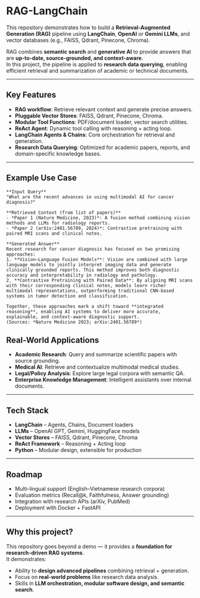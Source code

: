 # RAG-LangChain

This repository demonstrates how to build a **Retrieval-Augmented Generation (RAG)** pipeline using **LangChain**, **OpenAI** or **Gemini LLMs**, and vector databases (e.g., FAISS, Qdrant, Pinecone, Chroma).  

RAG combines **semantic search** and **generative AI** to provide answers that are **up-to-date, source-grounded, and context-aware**.  
In this project, the pipeline is applied to **research data querying**, enabling efficient retrieval and summarization of academic or technical documents.

---

## Key Features
- **RAG workflow**: Retrieve relevant context and generate precise answers.  
- **Pluggable Vector Stores**: FAISS, Qdrant, Pinecone, Chroma.  
- **Modular Tool Functions**: PDF/document loader, vector search utilities.  
- **ReAct Agent**: Dynamic tool calling with reasoning + acting loop.  
- **LangChain Agents & Chains**: Core orchestration for retrieval and generation.  
- **Research Data Querying**: Optimized for academic papers, reports, and domain-specific knowledge bases.  

---

## Example Use Case
```
**Input Query** 
"What are the recent advances in using multimodal AI for cancer diagnosis?"

**Retrieved Context (from list of papers)**  
- *Paper 1 (Nature Medicine, 2023)*: A fusion method combining vision methods and LLMs for radiology reports.  
- *Paper 2 (arXiv:2401.56789, 2024)*: Contrastive pretraining with paired MRI scans and clinical notes.  

**Generated Answer**
Recent research for cancer diagnosis has focused on two promising approaches:  
1. **Vision–Language Fusion Models**: Vision are combined with large language models to jointly interpret imaging data and generate clinically grounded reports. This method improves both diagnostic accuracy and interpretability in radiology and pathology.  
2. **Contrastive Pretraining with Paired Data**: By aligning MRI scans with their corresponding clinical notes, models learn richer multimodal representations, outperforming traditional CNN-based systems in tumor detection and classification.

Together, these approaches mark a shift toward **integrated reasoning**, enabling AI systems to deliver more accurate, explainable, and context-aware diagnostic support.  
(Sources: *Nature Medicine 2023; arXiv:2401.56789*)
```

## Real-World Applications
- **Academic Research**: Query and summarize scientific papers with source grounding.  
- **Medical AI**: Retrieve and contextualize multimodal medical studies.  
- **Legal/Policy Analysis**: Explore large legal corpora with semantic QA.  
- **Enterprise Knowledge Management**: Intelligent assistants over internal documents.  

---

## Tech Stack
- **LangChain** – Agents, Chains, Document loaders  
- **LLMs** – OpenAI GPT, Gemini, HuggingFace models  
- **Vector Stores** – FAISS, Qdrant, Pinecone, Chroma  
- **ReAct Framework** – Reasoning + Acting loop  
- **Python** – Modular design, extensible for production  

---

## Roadmap
- Multi-lingual support (English–Vietnamese research corpora)  
- Evaluation metrics (Recall@k, Faithfulness, Answer grounding)  
- Integration with research APIs (arXiv, PubMed)  
- Deployment with Docker + FastAPI  

---

## Why this project?
This repository goes beyond a demo — it provides a **foundation for research-driven RAG systems**.  
It demonstrates:  
- Ability to **design advanced pipelines** combining retrieval + generation.  
- Focus on **real-world problems** like research data analysis.  
- Skills in **LLM orchestration, modular software design, and semantic search**.